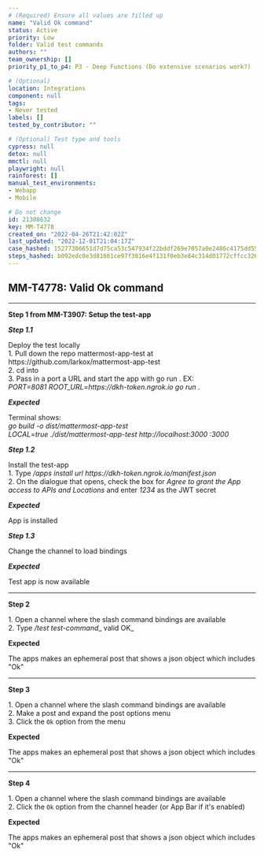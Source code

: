 ```yaml
---
# (Required) Ensure all values are filled up
name: "Valid Ok command"
status: Active
priority: Low
folder: Valid test commands
authors: ""
team_ownership: []
priority_p1_to_p4: P3 - Deep Functions (Do extensive scenarios work?)

# (Optional)
location: Integrations
component: null
tags:
- Never tested
labels: []
tested_by_contributor: ""

# (Optional) Test type and tools
cypress: null
detox: null
mmctl: null
playwright: null
rainforest: []
manual_test_environments:
- Webapp
- Mobile

# Do not change
id: 21308632
key: MM-T4778
created_on: "2022-04-26T21:42:02Z"
last_updated: "2022-12-01T21:04:17Z"
case_hashed: 15277386651d7d75ca53c547934f22bddf269e7057a0e2486c4175dd55bd6a0b3fb6dc126a748a47bda7b8036f3df632
steps_hashed: b092edc0e3d81661ce97f3816e4f131f0eb3e84c314d01772cffcc3264eb7a90d58d00d7c304675c08b7fdbab8c6ccd3
---
```


<!-- (Auto-generated) Based on frontmatter's "key" and "name" -->

## MM-T4778: Valid Ok command

---

**Step 1 from MM-T3907: Setup the test-app**

<!-- (Auto-generated) Note: Steps 1.1 to 1.3 should not be updated here. Instead, modify directly to the referenced MM-T3907 test case. -->

_**Step 1.1**_

Deploy the test locally\
1\. Pull down the repo mattermost-app-test at https\://github.com/larkox/mattermost-app-test\
2\. cd into\
3\. Pass in a port a URL and start the app with go run . EX:\
_PORT=8081 ROOT\_URL=https\://dkh-token.ngrok.io go run ._

_**Expected**_

Terminal shows:\
_go build -o dist/mattermost-app-test\
LOCAL=true ./dist/mattermost-app-test http\://localhost:3000 :3000_

_**Step 1.2**_

Install the test-app\
1\. Type _/apps install url https\://dkh-token.ngrok.io/manifest.json_\
2\. On the dialogue that opens, check the box for _Agree to grant the App access to APIs and Locations&#xA0;_&#x61;nd ente&#x72;_&#xA0;1234&#xA0;_&#x61;s the JWT secret

_**Expected**_

App is installed

_**Step 1.3**_

Change the channel to load bindings

_**Expected**_

Test app is now available

---

**Step 2**

1\. Open a channel where the slash command bindings are available\
2\. Type _/test test-command_\_ valid OK\_

**Expected**

The apps makes an ephemeral post that shows a json object which includes "Ok"

---

**Step 3**

1\. Open a channel where the slash command bindings are available\
2\. Make a post and expand the post options menu\
3\. Click the `Ok` option from the menu

**Expected**

The apps makes an ephemeral post that shows a json object which includes "Ok"

---

**Step 4**

1\. Open a channel where the slash command bindings are available\
2\. Click the `Ok` option from the channel header (or App Bar if it's enabled)

**Expected**

The apps makes an ephemeral post that shows a json object which includes "Ok"
